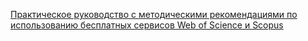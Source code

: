 [Практическое руководство с методическими рекомендациями по использованию бесплатных сервисов Web of Science и Scopus](https://benran.ru/konf/ben_20_01_2023.pdf)
